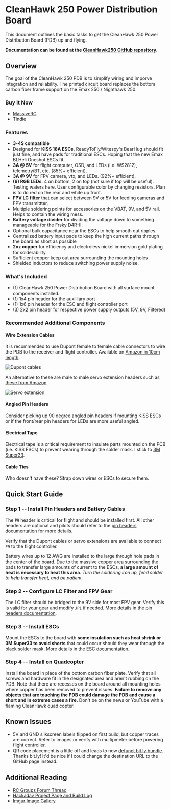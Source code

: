 # CleanHawk 250 Power Distribution Board

This document outlines the basic tasks to get the CleanHawk 250 Power Distribution Board (PDB) up and flying.

**Documentation can be found at the [CleanHawk250 GitHub repository](https://github.com/kylemanna/cleanhawk250).**


## Overview

The goal of the CleanHawk 250 PDB is to simplify wiring and imporve integration and reliability.  The printed circuit board replaces the bottom carbon fiber frame support on the Emax 250 / Nighthawk 250.

### Buy It Now

* [MassiveRC](http://bit.ly/1aG1E3O)
* Tindie

### Features

* **3-4S compatible**
* Designed for **KISS 18A ESCs**, ReadyToFly/Witespy's BearHug should fit just fine, and have pads for traditional ESCs. Hoping that the new Emax BLHeli Oneshot ESCs fit.
* **3A @ 5V** for flight computer, OSD, and LEDs (i.e. WS2812), telemetry/BT, etc. (85%+ efficient).
* **3A @ 9V** for FPV camera, vtx, and LEDs. (92%+ efficient),
* **(6) RGB LEDs**. 4 on bottom, 2 on top (not sure if top will be useful). Testing waters here. User configurable color by changing resistors. Plan is to do red on the rear and white up front.
* **FPV LC filter** that can select between 9V or 5V for feeding cameras and FPV transmittter,
* Multiple soldering points for accessories on the VBAT, 9V, and 5V rail. Helps to contain the wiring mess.
* **Battery voltage divider** for dividing the voltage down to something manageable for the Frsky D4R-II.
* Optional bulk capacitance near the ESCs to help smooth out ripples.
* Centralized battery input pads to keep the high current paths through the board as short as possible
* **2oz copper** for efficiency and electroless nickel immersion gold plating for solderability.
* Sufficient copper keep out area surrounding the mounting holes
* Shielded inductors to reduce switching power supply noise.

### What's Included

* (1) CleanHawk 250 Power Distribution Board with all surface mount components installed.
* (1) 1x4 pin header for the auxilliary port
* (1) 1x6 pin header for the ESC and flight controller port
* (3) 2x2 pin header for respective power supply outputs (5V, 9V, Filtered)

### Recommended Additional Components

#### Wire Extension Cables

It is recommended to use Dupont female to female cable connectors to wire the PDB to the receiver and flight controller. Available on [Amazon in 10cm length](http://amzn.com/B00KOL5BCC).

![Dupont cables](http://i.imgur.com/sG2cDaPm.jpg)

An alternative to these are male to male servo extension headers such as [these from Amazon](http://amzn.com/B00FGLSTY2).

![Servo extension](http://i.imgur.com/mOOl1RLm.jpg)

#### Angled Pin Headers

Consider picking up 90 degree angled pin headers if mounting KISS ESCs or if the front/rear pin headers for LEDs are more useful angled.

#### Electrical Tape

Electrical tape is a critical requirement to insulate parts mounted on the PCB (i.e. KISS ESCs) to prevent wearing through the solder mask.  I stick to [3M Super33](http://amzn.com/B00004WCCL).

#### Cable Ties

Who doesn't have these?  Strap down wires or ESCs to secure them.


## Quick Start Guide

### Step 1 -- Install Pin Headers and Battery Cables

The `P9` header is critical for flight and should be installed first.  All other headers are optional and pilots should refer to the [pin headers documentation](PinHeaders.md) for more details.

Verify that the Dupont cables or servo extensions are available to connect `P9` to the flight controller.

Battery wires up to 12 AWG are installed to the large through hole pads in the center of the board.  Due to the massive copper area surrounding the pads to transfer large amounts of current to the ESCs, **a large amount of heat is necessary to heat this area**.  *Turn the soldering iron up, feed solder to help transfer heat, and be patient.*

### Step 2 -- Configure LC Filter and FPV Gear

The LC filter should be bridged to the 9V side for most FPV gear.  Verify this is valid for your gear and modify `JP1` if needed.  More details in the [pin headers documentation](PinHeaders.md).

### Step 3 -- Install ESCs

Mount the ESCs to the board with **some insulation such as heat shrink or 3M Super33 to avoid shorts** that could occur should they wear through the black solder mask.  More details in the [ESC documentation](ESCs.md).

### Step 4 -- Install on Quadcopter

Install the board in place of the bottom carbon fiber plate.  Verify that all screws and hardware fit in the designated area and aren't rubbing on the PDB. Note that there are recesses on the board around all mounting holes where copper has been removed to prevent issues.  **Failure to remove any objects that are touching the PDB could damage the PDB and cause a short and in extreme cases a fire.** Don't be on the news or YouTube with a flaming CleanHawk quad copter!

## Known Issues

* 5V and GND silkscreen labels flipped on first build, but copper traces are correct. Refer to images or verify with multipmeter before powering flight controller.
* QR code placement is a little off and leads to now [defunct bit.ly bundle](http://bitly.is/1aG0YLU).  Thanks bit.ly!  It'd be nice if I could change the destination URL to the GitHub page instead.


## Additional Reading

* [RC Groups Forum Thread](http://bit.ly/1aFZpxj)
* [Hackaday Project Page and Build Log](http://bit.ly/1aG09m9)
* [Imgur Image Gallery](http://bit.ly/1aG00z3)
